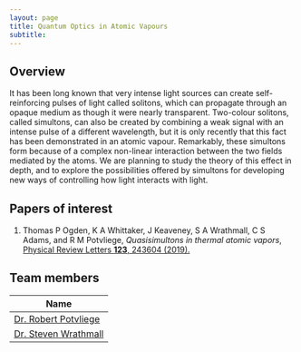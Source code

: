 ```yaml
---
layout: page
title: Quantum Optics in Atomic Vapours
subtitle:
---
```

## Overview
It has been long known that very intense light sources can create self-reinforcing pulses of light called solitons, which can propagate through an opaque medium as though it were nearly transparent. Two-colour solitons, called simultons, can also be created by combining a weak signal with an intense pulse of a different wavelength, but it is only recently that this fact has been demonstrated in an atomic vapour. Remarkably, these simultons form because of a complex non-linear interaction between the two fields mediated by the atoms. We are planning to study the theory of this effect in depth, and to explore the possibilities offered by simultons for developing new ways of controlling how light interacts with light.

## Papers of interest
1. Thomas P Ogden, K A Whittaker, J Keaveney, S A Wrathmall, C S Adams, and R M Potvliege, *Quasisimultons in thermal atomic vapors*,
[Physical Review Letters **123**, 243604 (2019).](https://doi.org/10.1103/PhysRevLett.123.243604)

## Team members
|**Name**|
|--------|
|[Dr. Robert Potvliege](https://www.durham.ac.uk/staff/r-m-potvliege/)|
|[Dr. Steven Wrathmall](https://www.durham.ac.uk/staff/s-a-wrathmall/)|
